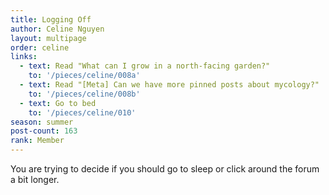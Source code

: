 ```yaml
---
title: Logging Off
author: Celine Nguyen
layout: multipage
order: celine
links:
  - text: Read "What can I grow in a north-facing garden?"
    to: '/pieces/celine/008a'
  - text: Read "[Meta] Can we have more pinned posts about mycology?"
    to: '/pieces/celine/008b'
  - text: Go to bed
    to: '/pieces/celine/010'
season: summer
post-count: 163
rank: Member
---
```


You are trying to decide if you should go to sleep or click around the forum a bit longer.

